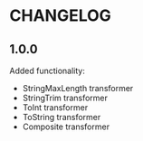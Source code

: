 CHANGELOG
=========

1.0.0
-----

Added functionality:

 * StringMaxLength transformer
 * StringTrim transformer
 * ToInt transformer
 * ToString transformer
 * Composite transformer
